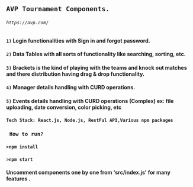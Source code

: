 ## `AVP Tournament Components.`
###### `https://avp.com/`
#### `1)` Login functionalities with Sign in and forgot password.
#### `2)` Data Tables with all sorts of functionality like searching, sorting, etc.
#### `3)` Brackets is the kind of playing with the teams and knock out matches and there distribution having drag & drop functionality.
#### `4)` Manager details handling with CURD operations.
#### `5)` Events details handling with CURD operations (Complex) ex: file uploading, date conversion, color picking, etc
#### `Tech Stack: React.js, Node.js, RestFul API,Various npm packages`

### ` How to run?`
#### `>npm install`
#### `>npm start`
####  Uncomment components one by one from 'src/index.js' for many features .


